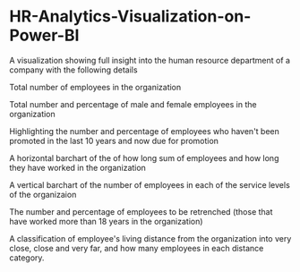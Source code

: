 # HR-Analytics-Visualization-on-Power-BI
A visualization showing full insight into the human resource department of a company with the following details

Total number of employees in the organization

Total number and percentage of male and female employees in the organization

Highlighting the number and percentage of employees who haven't been promoted in the last 10 years and now due for promotion

A horizontal barchart of the of how long sum of employees and how long they have worked in the organization

A vertical barchart of the number of employees in each of the service levels of the organizaion

The number and percentage of employees to be retrenched (those that have worked more than 18 years in the organization)

A classification of employee's living distance from the organization into very close, close and very far, and how many employees in each distance category. 
